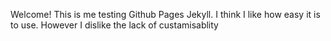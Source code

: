 Welcome!
This is me testing Github Pages Jekyll. I think I like how easy it is to use. However I dislike the lack of custamisablity 
